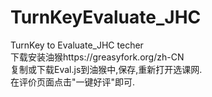 # TurnKeyEvaluate_JHC
TurnKey to Evaluate_JHC techer<br>
下载安装油猴https://greasyfork.org/zh-CN <br>
复制或下载Eval.js到油猴中,保存,重新打开选课网.<br>
在评价页面点击"一键好评"即可.
